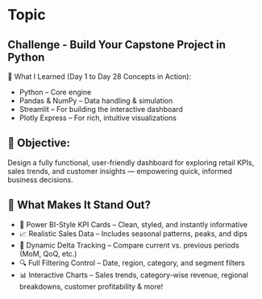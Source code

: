# Topic


## Challenge - Build Your Capstone Project in Python 

🧠 What I Learned (Day 1 to Day 28 Concepts in Action):

-  Python – Core engine
-  Pandas & NumPy – Data handling & simulation
-  Streamlit – For building the interactive dashboard
-  Plotly Express – For rich, intuitive visualizations

## 🎯 Objective:
Design a fully functional, user-friendly dashboard for exploring retail KPIs, sales trends, and customer insights — empowering quick, informed business decisions.



## 🚀 What Makes It Stand Out?

-  📌 Power BI-Style KPI Cards – Clean, styled, and instantly informative
-  📈 Realistic Sales Data – Includes seasonal patterns, peaks, and dips
-  🔄 Dynamic Delta Tracking – Compare current vs. previous periods (MoM, QoQ, etc.)
-  🔍 Full Filtering Control – Date, region, category, and segment filters
-  📊 Interactive Charts – Sales trends, category-wise revenue, regional breakdowns, customer profitability & more!

